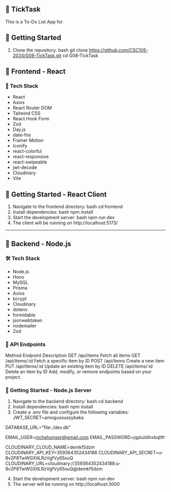 ## :pushpin: TickTask

This is a To-Do List App for 


## :rocket: Getting Started
1. Clone the repository: bash git clone https://github.com/CSC105-2024/G08-TickTask.git cd G08-TickTask


## :hammer: Frontend - React
### :wrench: Tech Stack
- React
- Axios
- React Router DOM
- Tailwind CSS
- React Hook Form
- Zod
- Day.js
- date-fns
- Framer Motion
- Iconify
- react-colorful
- react-responsive
- react-swipeable
- jwt-decode
- Cloudinary
- Vite

## :rocket: Getting Started - React Client
1. Navigate to the frontend directory: bash cd frontend
2. Install dependencies: bash npm install
3. Start the development server: bash npm run dev
4. The client will be running on http://localhost:5173/ 

---
## :wrench: Backend - Node.js
### :hammer_and_wrench: Tech Stack

- Node.js
- Hono
- MySQL
- Prisma
- Axios
- bcrypt
- Cloudinary
- dotenv
- formidable
- jsonwebtoken
- nodemailer
- Zod

### :electric_plug: API Endpoints
Method	Endpoint	Description
GET	/api/items	Fetch all items
GET	/api/items/:id	Fetch a specific item by ID
POST	/api/items	Create a new item
PUT	/api/items/:id	Update an existing item by ID
DELETE	/api/items/:id	Delete an item by ID
Add, modify, or remove endpoints based on your project.

### :rocket: Getting Started - Node.js Server

1. Navigate to the backend directory: bash cd backend
2. Install dependencies: bash npm install
3. Create a .env file and configure the following variables:
JWT_SECRET=amogussussybaka

DATABASE_URL="file:./dev.db"

EMAIL_USER=nichahongsri@gmail.com
EMAIL_PASSWORD=jqpluldihxbqltfr

CLOUDINARY_CLOUD_NAME=demkf5dzm
CLOUDINARY_API_KEY=359364352434188
CLOUDINARY_API_SECRET=u-8v2P8TwWGXItLRzVgfVy65xuQ
CLOUDINARY_URL=cloudinary://359364352434188:u-8v2P8TwWGXItLRzVgfVy65xuQ@demkf5dzm

4. Start the development server: bash npm run dev
5. The server will be running on http://localhost:3000
